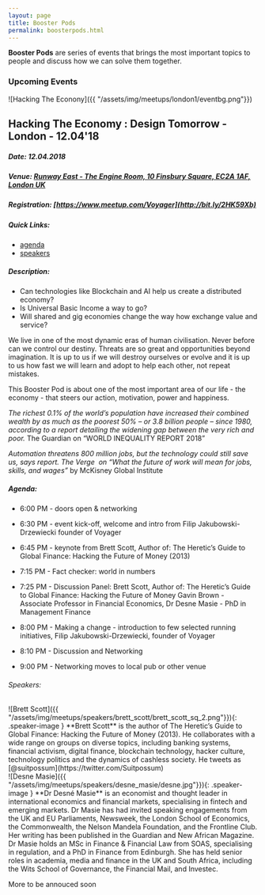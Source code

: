 ```yaml
---
layout: page
title: Booster Pods
permalink: boosterpods.html
---
```


**Booster Pods** are series of events that brings the most important topics to people and discuss how we can solve them together. 

### Upcoming Events

![Hacking The Econony]({{ "/assets/img/meetups/london1/eventbg.png"}})

## Hacking The Economy : Design Tomorrow - London - 12.04'18 

##### Date: 12.04.2018

##### Venue: [Runway East - The Engine Room, 10 Finsbury Square, EC2A 1AF, London UK](https://www.google.co.uk/maps/place/Runway+East+Moorgate/@51.5212177,-0.0893544,17z/data=!3m1!4b1!4m5!3m4!1s0x48761ca61c3f6463:0x6cd61a7911172e1a!8m2!3d51.5212144!4d-0.0871657)

#####  Registration: [https://www.meetup.com/Voyager](http://bit.ly/2HK59Xb)

##### Quick Links: 
- [agenda](#agenda)
- [speakers](#speakers)

##### Description: 

- Can technologies like Blockchain and AI help us create a distributed economy? 
- Is Universal Basic Income a way to go? 
- Will shared and gig economies change the way how exchange value and service? 

We live in one of the most dynamic eras of human civilisation. Never before can we control our destiny. Threats are so great and opportunities beyond imagination. 
It is up to us if we will destroy ourselves or evolve and it is up to us how fast we will learn and adopt to help each other, not repeat mistakes.

This Booster Pod is about one of the most important area of our life - the economy - that steers our action, motivation, power and happiness.  

*The richest 0.1% of the world’s population have increased their combined wealth by as much as the poorest 50% – or 3.8 billion people – since 1980, according to a report detailing the widening gap between the very rich and poor.*
The Guardian on “WORLD INEQUALITY REPORT 2018”

*Automation threatens 800 million jobs, but the technology could still save us, says report.
The Verge  on “What the future of work will mean for jobs, skills, and wages”*
by McKisney Global Institute

##### Agenda:

- 6:00 PM - doors open & networking

- 6:30 PM - event kick-off, welcome and intro from Filip Jakubowski-Drzewiecki founder of Voyager 

- 6:45 PM - keynote from Brett Scott, Author of: The Heretic’s Guide to Global Finance: Hacking the 	Future of Money (2013)

- 7:15 PM - Fact checker: world in numbers 

- 7:25 PM - Discussion Panel: 
	Brett Scott, Author of: The Heretic’s Guide to Global Finance: Hacking the Future of Money
	Gavin Brown - Associate Professor in Financial Economics,
	Dr Desne Masie - PhD in Management Finance
	

- 8:00 PM - Making a change - introduction to few selected running initiatives, Filip Jakubowski-Drzewiecki, founder of Voyager 

- 8:10 PM - Discussion and Networking

- 9:00 PM - Networking moves to local pub or other venue 

###### Speakers: 

<div class="row speaker_row" markdown="1" >
![Brett Scott]({{ "/assets/img/meetups/speakers/brett_scott/brett_scott_sq_2.png"}}){: .speaker-image }
**Brett Scott** is the author of The Heretic’s Guide to Global Finance: Hacking the Future of Money (2013). He collaborates with a wide range on groups on diverse topics, including banking systems, financial activism, digital finance, blockchain technology, hacker culture, technology politics and the dynamics of cashless society. He tweets as [@suitpossum](https://twitter.com/Suitpossum)
</div>

<div class="row speaker_row" markdown="1">
![Desne Masie]({{ "/assets/img/meetups/speakers/desne_masie/desne.jpg"}}){: .speaker-image } **Dr Desné Masie** is an economist and thought leader in international economics and financial markets, specialising in fintech and emerging markets. Dr Masie has had invited speaking engagements from the UK and EU Parliaments, Newsweek, the London School of Economics, the Commonwealth, the Nelson Mandela Foundation, and the Frontline Club. Her writing has been published in the Guardian and New African Magazine. Dr Masie holds an MSc in Finance & Financial Law from SOAS, specialising in regulation, and a PhD in Finance from Edinburgh. She has held senior roles in academia, media and finance in the UK and South Africa, including the Wits School of Governance, the Financial Mail, and Investec. 
</div>

More to be annouced soon

